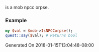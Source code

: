 is a mob npcc orpse.
### Example

```perl
my $val = $mob->IsNPCCorpse();
quest::say($val); # Returns bool
```


Generated On 2018-01-15T13:04:48-08:00